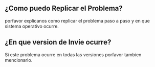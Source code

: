 ## ¿Como puedo Replicar el Problema?
porfavor explicanos como replicar el problema paso a paso y en que sistema operativo ocurre.
## ¿En que version de Invie ocurre?
Si este problema ocurre en todas las versiones porfavor tambien mencionarlo.
